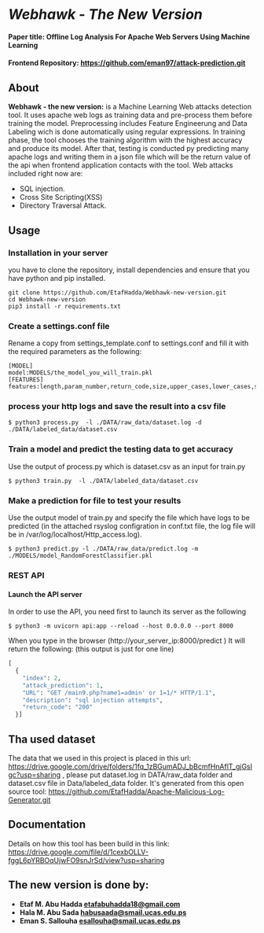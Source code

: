 
# _**Webhawk - The New Version**_
#### Paper title: Offline Log Analysis For Apache Web Servers Using Machine Learning
#### Frontend Repository: https://github.com/eman97/attack-prediction.git

## About
**Webhawk - the new  version:**  is a Machine Learning Web attacks detection tool. It uses apache web logs as training data and pre-process them before training the model. Preprocessing includes Feature Engineerung and Data Labeling wich is done automatically using regular expressions. In training phase, the tool chooses the training algorithm with the highest accuracy and produce its model. After that, testing is conducted py predicting many apache logs and writing them in a json file which will be the return value of the api when frontend application contacts with the tool. Web attacks included right now are:
- SQL injection. 
- Cross Site Scripting(XSS)
- Directory Traversal Attack.
## Usage

### Installation in  your server
you have to clone the repository, install dependencies and ensure that you have python and pip installed.
```shell
git clone https://github.com/EtafHadda/Webhawk-new-version.git
cd Webhawk-new-version
pip3 install -r requirements.txt
```



### Create a settings.conf file
Rename a copy from settings_template.conf to settings.conf and  fill it with the required parameters as the following:
```shell
[MODEL]
model:MODELS/the_model_you_will_train.pkl
[FEATURES]
features:length,param_number,return_code,size,upper_cases,lower_cases,special_chars,depth
```

### process your http logs and save the result into a csv file
```shell
$ python3 process.py  -l ./DATA/raw_data/dataset.log -d ./DATA/labeled_data/dataset.csv
```

### Train a model and predict the testing data to get accuracy
Use the output of process.py which is dataset.csv as an input for train.py
```shell
$ python3 train.py  -l ./DATA/labeled_data/dataset.csv 
```

### Make a prediction for file to test your results
Use the output model of train.py and specify the file which have logs to be predicted (in the attached rsyslog configration in conf.txt file, the log file will be in /var/log/localhost/Http_access.log).
```shell
$ python3 predict.py -l ./DATA/raw_data/predict.log -m ./MODELS/model_RandomForestClassifier.pkl
```

### REST API
#### Launch the API server
In order to use the API, you need first to launch its server as the following
```shell
$ python3 -m uvicorn api:app --reload --host 0.0.0.0 --port 8000
```

When you type in the browser (http://your_server_ip:8000/predict ) It will return the following: (this output is just for one line)
``` python
[
  {
    "index": 2,
    "attack_prediction": 1,
    "URL": "GET /main9.php?name1=admin' or 1=1/* HTTP/1.1",
    "description": "sql injection attempts",
    "return_code": "200"
  }]
  ```

## Tha used dataset
The data that we used in this project is placed in this url: https://drive.google.com/drive/folders/1fq_1zBGumADJ_bBcmfHnAflT_gjGsIgc?usp=sharing , please put dataset.log in DATA/raw_data folder and dataset.csv file in Data/labeled_data folder.
It's generated from this open source tool: https://github.com/EtafHadda/Apache-Malicious-Log-Generator.git

## Documentation
Details on how this tool has been build in this link: https://drive.google.com/file/d/1cexbOLLV-fggL6pYRBOqUjwFO9snJrSd/view?usp=sharing


## The new version is done by:
- **Etaf M. Abu Hadda etafabuhadda18@gmail.com**
- **Hala M. Abu Sada habusaada@smail.ucas.edu.ps**
- **Eman S. Sallouha esallouha@smail.ucas.edu.ps**


